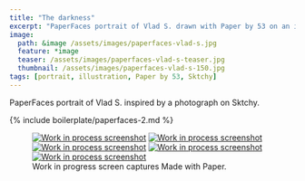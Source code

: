 ```yaml
---
title: "The darkness"
excerpt: "PaperFaces portrait of Vlad S. drawn with Paper by 53 on an iPad."
image: 
  path: &image /assets/images/paperfaces-vlad-s.jpg 
  feature: *image
  teaser: /assets/images/paperfaces-vlad-s-teaser.jpg
  thumbnail: /assets/images/paperfaces-vlad-s-150.jpg
tags: [portrait, illustration, Paper by 53, Sktchy]
---
```


PaperFaces portrait of Vlad S. inspired by a photograph on Sktchy.

{% include boilerplate/paperfaces-2.md %}

<figure class="third">
  <a href="/assets/images/paperfaces-vlad-s-process-1-lg.jpg"><img src="/assets/images/paperfaces-vlad-s-process-1-600.jpg" alt="Work in process screenshot"></a>
  <a href="/assets/images/paperfaces-vlad-s-process-2-lg.jpg"><img src="/assets/images/paperfaces-vlad-s-process-2-600.jpg" alt="Work in process screenshot"></a>
  <a href="/assets/images/paperfaces-vlad-s-process-3-lg.jpg"><img src="/assets/images/paperfaces-vlad-s-process-3-600.jpg" alt="Work in process screenshot"></a>
  <a href="/assets/images/paperfaces-vlad-s-process-4-lg.jpg"><img src="/assets/images/paperfaces-vlad-s-process-4-600.jpg" alt="Work in process screenshot"></a>
  <a href="/assets/images/paperfaces-vlad-s-process-5-lg.jpg"><img src="/assets/images/paperfaces-vlad-s-process-5-600.jpg" alt="Work in process screenshot"></a>
  <figcaption>Work in progress screen captures Made with Paper.</figcaption>
</figure>
